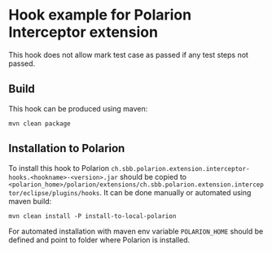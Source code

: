 # Hook example for Polarion Interceptor extension

This hook does not allow mark test case as passed if any test steps not passed.

## Build

This hook can be produced using maven:
```
mvn clean package
```

## Installation to Polarion

To install this hook to Polarion `ch.sbb.polarion.extension.interceptor-hooks.<hookname>-<version>.jar` should be copied to `<polarion_home>/polarion/extensions/ch.sbb.polarion.extension.interceptor/eclipse/plugins/hooks`.
It can be done manually or automated using maven build:
```
mvn clean install -P install-to-local-polarion
```
For automated installation with maven env variable `POLARION_HOME` should be defined and point to folder where Polarion is installed.
